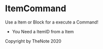 # ItemCommand
Use a Item or Block for a execute a Command!

* You Need a ItemID from a Item

Copyright by TheNote 2020

